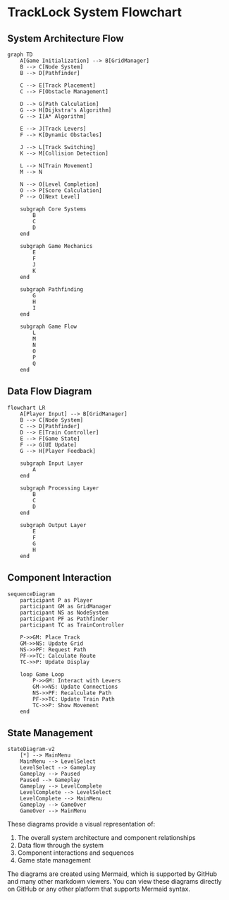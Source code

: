 # TrackLock System Flowchart

## System Architecture Flow

```mermaid
graph TD
    A[Game Initialization] --> B[GridManager]
    B --> C[Node System]
    B --> D[Pathfinder]
    
    C --> E[Track Placement]
    C --> F[Obstacle Management]
    
    D --> G[Path Calculation]
    G --> H[Dijkstra's Algorithm]
    G --> I[A* Algorithm]
    
    E --> J[Track Levers]
    F --> K[Dynamic Obstacles]
    
    J --> L[Track Switching]
    K --> M[Collision Detection]
    
    L --> N[Train Movement]
    M --> N
    
    N --> O[Level Completion]
    O --> P[Score Calculation]
    P --> Q[Next Level]
    
    subgraph Core Systems
        B
        C
        D
    end
    
    subgraph Game Mechanics
        E
        F
        J
        K
    end
    
    subgraph Pathfinding
        G
        H
        I
    end
    
    subgraph Game Flow
        L
        M
        N
        O
        P
        Q
    end
```

## Data Flow Diagram

```mermaid
flowchart LR
    A[Player Input] --> B[GridManager]
    B --> C[Node System]
    C --> D[Pathfinder]
    D --> E[Train Controller]
    E --> F[Game State]
    F --> G[UI Update]
    G --> H[Player Feedback]
    
    subgraph Input Layer
        A
    end
    
    subgraph Processing Layer
        B
        C
        D
    end
    
    subgraph Output Layer
        E
        F
        G
        H
    end
```

## Component Interaction

```mermaid
sequenceDiagram
    participant P as Player
    participant GM as GridManager
    participant NS as NodeSystem
    participant PF as Pathfinder
    participant TC as TrainController
    
    P->>GM: Place Track
    GM->>NS: Update Grid
    NS->>PF: Request Path
    PF->>TC: Calculate Route
    TC->>P: Update Display
    
    loop Game Loop
        P->>GM: Interact with Levers
        GM->>NS: Update Connections
        NS->>PF: Recalculate Path
        PF->>TC: Update Train Path
        TC->>P: Show Movement
    end
```

## State Management

```mermaid
stateDiagram-v2
    [*] --> MainMenu
    MainMenu --> LevelSelect
    LevelSelect --> Gameplay
    Gameplay --> Paused
    Paused --> Gameplay
    Gameplay --> LevelComplete
    LevelComplete --> LevelSelect
    LevelComplete --> MainMenu
    Gameplay --> GameOver
    GameOver --> MainMenu
```

These diagrams provide a visual representation of:
1. The overall system architecture and component relationships
2. Data flow through the system
3. Component interactions and sequences
4. Game state management

The diagrams are created using Mermaid, which is supported by GitHub and many other markdown viewers. You can view these diagrams directly on GitHub or any other platform that supports Mermaid syntax. 